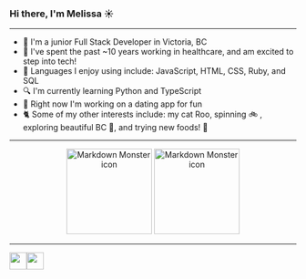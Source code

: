 ### Hi there, I'm Melissa :sunny:
- - - -
* :cherry_blossom: I'm a junior Full Stack Developer in Victoria, BC
* :space_invader: I've spent the past ~10 years working in healthcare, and am excited to step into tech!
* :speech_balloon: Languages I enjoy using include: JavaScript, HTML, CSS, Ruby, and SQL 
* :mag: I'm currently learning Python and TypeScript
* :rose: Right now I'm working on a dating app for fun
* :cat2: Some of my other interests include: my cat Roo, spinning :bike: , exploring beautiful BC :evergreen_tree:, and trying new foods! :ramen:
	
 
- - - -
<!-- ![Melissa's GitHub stats](https://github-readme-stats.vercel.app/api?username=anuraghazra&theme=dark&show_icons=true) -->
<div align='center'>
<img src="https://github-readme-stats.vercel.app/api?username=mwilliamsonholmes&border_radius=15&layout=compact&hide=prs&theme=omni"
     alt="Markdown Monster icon"
     height="150em" /> <img src="https://github-readme-stats.vercel.app/api/top-langs/?username=mwilliamsonholmes&border_radius=15&layout=compact&theme=omni"
     alt="Markdown Monster icon"
      height="150em" />
</div>

- - - -

<div><img href="https://www.linkedin.com/in/melissa-williamson10/" src="https://img.shields.io/badge/LinkedIn-0077B5?style=for-the-badge&logo=linkedin&logoColor=white" height="30em"/><img height="30em" src="https://komarev.com/ghpvc/?username=mwilliamsonholmes&color=blueviolet" /> </div>



